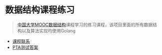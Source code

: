 数据结构课程练习
====

> [中国大学MOOC数据结构](http://www.icourse163.org/course/ZJU-93001#/info)课程学习的练习课程，该项目里面的所有数据结构以及算法实现均使用Golang

- [课程联系](./study)
- [PTA测试答案](./PTA)